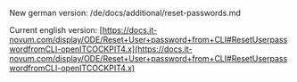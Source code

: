 New german version: /de/docs/additional/reset-passwords.md


Current english version: [https://docs.it-novum.com/display/ODE/Reset+User+password+from+CLI#ResetUserpasswordfromCLI-openITCOCKPIT4.x](https://docs.it-novum.com/display/ODE/Reset+User+password+from+CLI#ResetUserpasswordfromCLI-openITCOCKPIT4.x)
